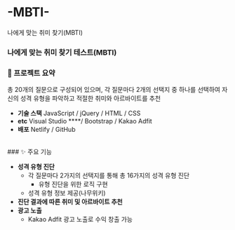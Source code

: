 # -MBTI-
나에게 맞는 취미 찾기(MBTI)

### 나에게 맞는 취미 찾기 테스트(MBTI)

### 📖 프로젝트 요약

총 20개의 질문으로 구성되어 있으며, 각 질문마다 2개의 선택지 중 하나를 선택하여 자신의 성격 유형을 파악하고 적절한 취미와 아르바이트를 추천
<br>

- **기술 스택**
JavaScript / jQuery / HTML / CSS
- **etc**
Visual Studio ****/ Bootstrap / Kakao Adfit
- **배포**
Netlify / GitHub
<br>
### ✨ 주요 기능

- **성격 유형 진단**
    - 각 질문마다 2가지의 선택지를 통해 총 16가지의 성격 유형 진단
        - 유형 진단을 위한 로직 구현
    - 성격 유형 정보 제공(나무위키)
- **진단 결과에 따른 취미 및 아르바이트 추천**
- **광고 노출**
    - Kakao Adfit 광고 노출로 수익 창출 가능
